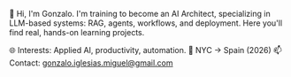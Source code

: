👋 Hi, I'm Gonzalo.
I'm training to become an AI Architect, specializing in LLM-based systems: RAG, agents, workflows, and deployment.
Here you'll find real, hands-on learning projects.

🌐 Interests: Applied AI, productivity, automation.
📍 NYC → Spain (2026)
📫 Contact: gonzalo.iglesias.miguel@gmail.com
